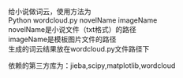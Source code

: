 给小说做词云，使用方法为     
Python wordcloud.py novelName imageName   
novelName是小说文件（txt格式）的路径   
imageName是模板图片文件的路径   
生成的词云结果放在wordcloud.py文件路径下

依赖的第三方库为：jieba,scipy,matplotlib,wordcloud